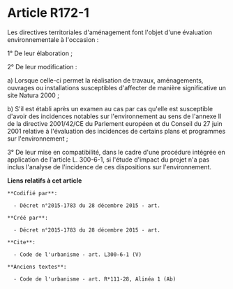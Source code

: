 # Article R172-1

Les directives territoriales d'aménagement font l'objet d'une évaluation environnementale à l'occasion : 

1° De leur élaboration ; 

2° De leur modification : 

a) Lorsque celle-ci permet la réalisation de travaux, aménagements, ouvrages ou installations susceptibles d'affecter de
manière significative un site Natura 2000 ; 

b) S'il est établi après un examen au cas par cas qu'elle est susceptible d'avoir des incidences notables sur l'environnement
au sens de l'annexe II de la directive 2001/42/CE du Parlement européen et du Conseil du 27 juin 2001 relative à l'évaluation
des incidences de certains plans et programmes sur l'environnement ; 

3° De leur mise en compatibilité, dans le cadre d'une procédure intégrée en application de l'article L. 300-6-1, si l'étude
d'impact du projet n'a pas inclus l'analyse de l'incidence de ces dispositions sur l'environnement.

**Liens relatifs à cet article**

	**Codifié par**:

	  - Décret n°2015-1783 du 28 décembre 2015 - art.

	**Créé par**:

	  - Décret n°2015-1783 du 28 décembre 2015 - art.

	**Cite**:

	  - Code de l'urbanisme - art. L300-6-1 (V)

	**Anciens textes**:

	  - Code de l'urbanisme - art. R*111-28, Alinéa 1 (Ab)

